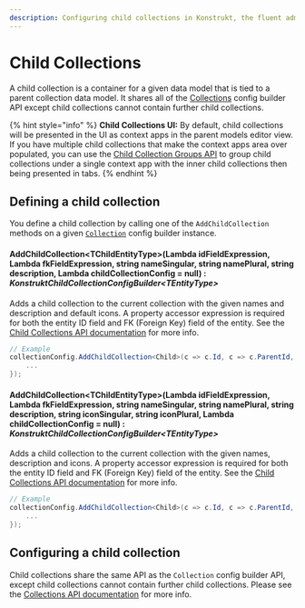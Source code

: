 ```yaml
---
description: Configuring child collections in Konstrukt, the fluent administration panel builder for Umbraco.
---
```


# Child Collections

A child collection is a container for a given data model that is tied to a parent collection data model. It shares all of the [Collections](collections.md) config builder API except child collections cannot contain further child collections.

{% hint style="info" %}
**Child Collections UI:** By default, child collections will be presented in the UI as context apps in the parent models editor view. If you have multiple child collections that make the context apps area over populated, you can use the [Child Collection Groups API](child-collection-groups.md) to group child collections under a single context app with the inner child collections then being presented in tabs.
{% endhint %}

## Defining a child collection

You define a child collection by calling one of the `AddChildCollection` methods on a given [`Collection`](collections.md) config builder instance.

#### AddChildCollection&lt;TChildEntityType&gt;(Lambda idFieldExpression, Lambda fkFieldExpression, string nameSingular, string namePlural, string description, Lambda childCollectionConfig = null) : *KonstruktChildCollectionConfigBuilder&lt;TEntityType&gt;*

Adds a child collection to the current collection with the given names and description and default icons. A property accessor expression is required for both the entity ID field and FK (Foreign Key) field of the entity. See the [Child Collections API documentation](child-collections.md) for more info.

```csharp
// Example
collectionConfig.AddChildCollection<Child>(c => c.Id, c => c.ParentId, "Child", "Children", "A collection of children", childCollectionConfig => {
    ...
});
```

#### AddChildCollection&lt;TChildEntityType&gt;(Lambda idFieldExpression, Lambda fkFieldExpression, string nameSingular, string namePlural, string description, string iconSingular, string iconPlural, Lambda childCollectionConfig = null) : *KonstruktChildCollectionConfigBuilder&lt;TEntityType&gt;*

Adds a child collection to the current collection with the given names, description and icons. A property accessor expression is required for both the entity ID field and FK (Foreign Key) field of the entity. See the [Child Collections API documentation](child-collections.md) for more info.

```csharp
// Example
collectionConfig.AddChildCollection<Child>(c => c.Id, c => c.ParentId, "Child", "Children", "A collection of children", "icon-umb-users", "icon-umb-users", childCollectionConfig => {
    ...
});
```

## Configuring a child collection

Child collections share the same API as the `Collection` config builder API, except child collections cannot contain further child collections. Please see the [Collections API documentation](collections.md) for more info.